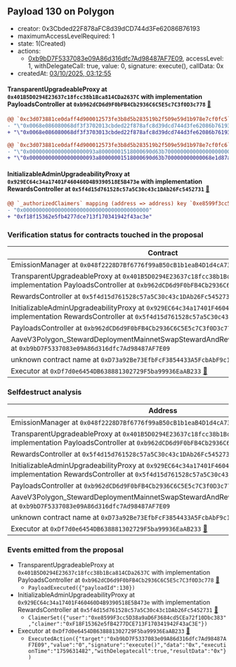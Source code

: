 ## Payload 130 on Polygon

- creator: 0x3Cbded22F878aFC8d39dCD744d3Fe62086B76193
- maximumAccessLevelRequired: 1
- state: 1(Created)
- actions:
  - [0xb9bD7F5337083e09A86d316dfc7Ad98487AF7E09](https://polygonscan.com/address/0xb9bD7F5337083e09A86d316dfc7Ad98487AF7E09), accessLevel: 1, withDelegateCall: true, value: 0, signature: execute(), callData: 0x
- createdAt: [03/10/2025, 03:12:55](https://polygonscan.com/tx/0xe3b2334ea78e694856f1eb6db7b025526a8b03ba676a9e95cb4f0dbb944b3279)

#### TransparentUpgradeableProxy at `0x401B5D0294E23637c18fcc38b1Bca814CDa2637C` with implementation PayloadsController at `0xb962dCD6d9F0bFB4Cb2936C6C5E5c7C3f0D3c778` [:ghost:](https://github.com/bgd-labs/aave-address-book  "GovernanceV3Polygon.PAYLOADS_CONTROLLER")

```diff
@@ `0xc3d073881ce0daff4d900012573fe3b8d5b283519b2f509e59d1b978e7cf0fc5` raw  @@
- "\"0x0068e086080068df3f3702013cbded22f878afc8d39dcd744d3fe62086b76193\""
+ "\"0x0068e086080068df3f3703013cbded22f878afc8d39dcd744d3fe62086b76193\""

@@ `0xc3d073881ce0daff4d900012573fe3b8d5b283519b2f509e59d1b978e7cf0fc6` raw  @@
- "\"0x000000000000000000093a80000001518000690d63b700000000000000000000\""
+ "\"0x000000000000000000093a80000001518000690d63b700000000000068e1d87a\""

```
#### InitializableAdminUpgradeabilityProxy at `0x929EC64c34a17401F460460D4B9390518E5B473e` with implementation RewardsController at `0x5f4d15d761528c57a5C30c43c1DAb26Fc5452731` [:ghost:](https://github.com/bgd-labs/aave-address-book  "AaveV3Polygon.DEFAULT_INCENTIVES_CONTROLLER")

```diff
@@ `_authorizedClaimers` mapping (address => address) key `0xe8599f3cc5d38a9ad6f3684cd5cea72f10dbc383` @@
- "0x0000000000000000000000000000000000000000"
+ "0xf18f15362e5fb4277dce713f170341942f43ac3e"

```
### Verification status for contracts touched in the proposal

| Contract | Status |
|---------|------------|
| EmissionManager at `0x048f2228D7Bf6776f99aB50cB1b1eaB4D1d4cA73` [:ghost:](https://github.com/bgd-labs/aave-address-book  "AaveV3Polygon.EMISSION_MANAGER") | Contract |
| TransparentUpgradeableProxy at `0x401B5D0294E23637c18fcc38b1Bca814CDa2637C` with implementation PayloadsController at `0xb962dCD6d9F0bFB4Cb2936C6C5E5c7C3f0D3c778` [:ghost:](https://github.com/bgd-labs/aave-address-book  "GovernanceV3Polygon.PAYLOADS_CONTROLLER") | Contract |
| RewardsController at `0x5f4d15d761528c57a5C30c43c1DAb26Fc5452731` | Contract |
| InitializableAdminUpgradeabilityProxy at `0x929EC64c34a17401F460460D4B9390518E5B473e` with implementation RewardsController at `0x5f4d15d761528c57a5C30c43c1DAb26Fc5452731` [:ghost:](https://github.com/bgd-labs/aave-address-book  "AaveV3Polygon.DEFAULT_INCENTIVES_CONTROLLER") | Contract |
| PayloadsController at `0xb962dCD6d9F0bFB4Cb2936C6C5E5c7C3f0D3c778` | Contract |
| AaveV3Polygon_StewardDeploymentMainnetSwapStewardAndRewardsSteward_20250821 at `0xb9bD7F5337083e09A86d316dfc7Ad98487AF7E09` | Contract |
| unknown contract name at `0xD73a92Be73EfbFcF3854433A5FcbAbF9c1316073` | EOA |
| Executor at `0xDf7d0e6454DB638881302729F5ba99936EaAB233` [:ghost:](https://github.com/bgd-labs/aave-address-book  "AaveV2Polygon.POOL_ADMIN") | Contract |

### Selfdestruct analysis

| Address | Result |
|---------|------------|
| EmissionManager at `0x048f2228D7Bf6776f99aB50cB1b1eaB4D1d4cA73` [:ghost:](https://github.com/bgd-labs/aave-address-book  "AaveV3Polygon.EMISSION_MANAGER") | Safe |
| TransparentUpgradeableProxy at `0x401B5D0294E23637c18fcc38b1Bca814CDa2637C` with implementation PayloadsController at `0xb962dCD6d9F0bFB4Cb2936C6C5E5c7C3f0D3c778` [:ghost:](https://github.com/bgd-labs/aave-address-book  "GovernanceV3Polygon.PAYLOADS_CONTROLLER") | DelegateCall |
| RewardsController at `0x5f4d15d761528c57a5C30c43c1DAb26Fc5452731` | Safe |
| InitializableAdminUpgradeabilityProxy at `0x929EC64c34a17401F460460D4B9390518E5B473e` with implementation RewardsController at `0x5f4d15d761528c57a5C30c43c1DAb26Fc5452731` [:ghost:](https://github.com/bgd-labs/aave-address-book  "AaveV3Polygon.DEFAULT_INCENTIVES_CONTROLLER") | DelegateCall |
| PayloadsController at `0xb962dCD6d9F0bFB4Cb2936C6C5E5c7C3f0D3c778` | Safe |
| AaveV3Polygon_StewardDeploymentMainnetSwapStewardAndRewardsSteward_20250821 at `0xb9bD7F5337083e09A86d316dfc7Ad98487AF7E09` | Safe |
| unknown contract name at `0xD73a92Be73EfbFcF3854433A5FcbAbF9c1316073` | EOA |
| Executor at `0xDf7d0e6454DB638881302729F5ba99936EaAB233` [:ghost:](https://github.com/bgd-labs/aave-address-book  "AaveV2Polygon.POOL_ADMIN") | DelegateCall |

### Events emitted from the proposal

- TransparentUpgradeableProxy at `0x401B5D0294E23637c18fcc38b1Bca814CDa2637C` with implementation PayloadsController at `0xb962dCD6d9F0bFB4Cb2936C6C5E5c7C3f0D3c778` [:ghost:](https://github.com/bgd-labs/aave-address-book  "GovernanceV3Polygon.PAYLOADS_CONTROLLER")
  - `PayloadExecuted({"payloadId":130})`
- InitializableAdminUpgradeabilityProxy at `0x929EC64c34a17401F460460D4B9390518E5B473e` with implementation RewardsController at `0x5f4d15d761528c57a5C30c43c1DAb26Fc5452731` [:ghost:](https://github.com/bgd-labs/aave-address-book  "AaveV3Polygon.DEFAULT_INCENTIVES_CONTROLLER")
  - `ClaimerSet({"user":"0xe8599F3cc5D38a9aD6F3684cd5CEa72f10Dbc383","claimer":"0xF18F15362e5fB4277DCE713F170341942F43aC3E"})`
- Executor at `0xDf7d0e6454DB638881302729F5ba99936EaAB233` [:ghost:](https://github.com/bgd-labs/aave-address-book  "AaveV2Polygon.POOL_ADMIN")
  - `ExecutedAction({"target":"0xb9bD7F5337083e09A86d316dfc7Ad98487AF7E09","value":"0","signature":"execute()","data":"0x","executionTime":"1759631482","withDelegatecall":true,"resultData":"0x"})`
